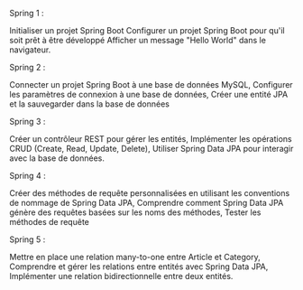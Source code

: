 Spring 1 :

Initialiser un projet Spring Boot
Configurer un projet Spring Boot pour qu'il soit prêt à être développé
Afficher un message "Hello World" dans le navigateur.

Spring 2 :

Connecter un projet Spring Boot à une base de données MySQL,
Configurer les paramètres de connexion à une base de données,
Créer une entité JPA et la sauvegarder dans la base de données

Spring 3 :

Créer un contrôleur REST pour gérer les entités,
Implémenter les opérations CRUD (Create, Read, Update, Delete),
Utiliser Spring Data JPA pour interagir avec la base de données.

Spring 4 :

Créer des méthodes de requête personnalisées en utilisant les conventions de nommage de Spring Data JPA,
 Comprendre comment Spring Data JPA génère des requêtes basées sur les noms des méthodes,
 Tester les méthodes de requête 

Spring  5 : 

Mettre en place une relation many-to-one entre Article et Category,
Comprendre et gérer les relations entre entités avec Spring Data JPA, 
Implémenter une relation bidirectionnelle entre deux entités.